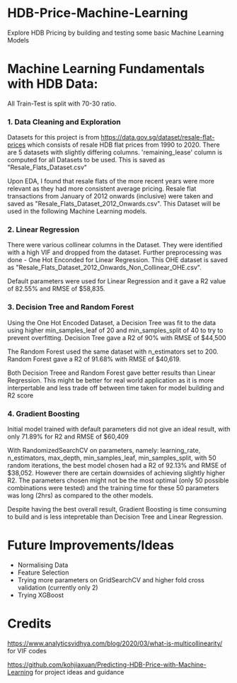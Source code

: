 # HDB-Price-Machine-Learning
Explore HDB Pricing by building and testing some basic Machine Learning Models

# Machine Learning Fundamentals with HDB Data:
All Train-Test is split with 70-30 ratio.

### 1. Data Cleaning and Exploration
Datasets for this project is from https://data.gov.sg/dataset/resale-flat-prices which consists of resale HDB flat prices from 1990 to 2020.
There are 5 datasets with slightly differing columns. 'remaining_lease' column is computed for all Datasets to be used. This is saved as "Resale_Flats_Dataset.csv"

Upon EDA, I found that resale flats of the more recent years were more relevant as they had more consistent average pricing. Resale flat transactions from January of 2012 onwards (inclusive) were taken and saved as "Resale_Flats_Dataset_2012_Onwards.csv". This Dataset will be used in the following Machine Learning models.

### 2. Linear Regression
There were various collinear columns in the Dataset. They were identified with a high VIF and dropped from the dataset.
Further preprocessing was done - One Hot Enconded for Linear Regression. This OHE dataset is saved as "Resale_Flats_Dataset_2012_Onwards_Non_Collinear_OHE.csv".

Default parameters were used for Linear Regression and it gave a R2 value of 82.55% and RMSE of $58,835.

### 3. Decision Tree and Random Forest
Using the One Hot Encoded Dataset, a Decision Tree was fit to the data using higher min_samples_leaf of 20 and min_samples_split of 40 to try to prevent overfitting.
Decision Tree gave a R2 of 90% with RMSE of $44,500

The Random Forest used the same dataset with n_estimators set to 200.
Random Forest gave a R2 of 91.68% with RMSE of $40,619.

Both Decision Treee and Random Forest gave better results than Linear Regression. This might be better for real world application as it is more interpertable and less trade off between time taken for model building and R2 score

### 4. Gradient Boosting
Initial model trained with default parameters did not give an ideal result, with only 71.89% for R2 and RMSE of $60,409

With RandomizedSearchCV on parameters, namely: learning_rate, n_estimators, max_depth, min_samples_leaf, min_samples_split,
with 50 random iterations, the best model chosen had a R2 of 92.13% and RMSE of $38,052.
However there are certain downsides of achieving slightly higher R2. The parameters chosen might not be the most optimal (only 50 possible combinations were tested) and the training time for these 50 parameters was long (2hrs) as compared to the other models.

Despite having the best overall result, Gradient Boosting is time consuming to build and is less intepretable than Decision Tree and Linear Regression.

# Future Improvements/Ideas
- Normalising Data
- Feature Selection
- Trying more parameters on GridSearchCV and higher fold cross validation (currently only 2)
- Trying XGBoost

# Credits
https://www.analyticsvidhya.com/blog/2020/03/what-is-multicollinearity/ for VIF codes

https://github.com/kohjiaxuan/Predicting-HDB-Price-with-Machine-Learning for project ideas and guidance
